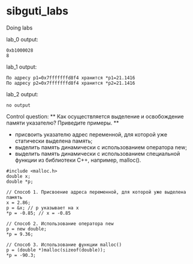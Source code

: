 # sibguti_labs
Doing labs

lab_0 output:
```
0xb1000028
8
```

lab_1 output:
```
По адресу p1=0x7fffffffd8f4 хранится *p1=21.1416
По адресу p2=0x7fffffffd8f4 хранится *p2=21.1416
```

lab_2 output:
```
no output
```

Control question:
** Как осуществляется выделение и освобождение памяти указателю? Приведите примеры. **
- присвоить указателю адрес переменной, для которой уже статически выделена память;
- выделить память динамически с использованием оператора new;
- выделить память динамически с использованием специальной функции из библиотеки C++, например, malloc().
```
#include <malloc.h>
double x;
double *p;

// Способ 1. Присвоение адреса переменной, для которой уже выделена память
x = 2.86;
p = &x; // p указывает на x
*p = -0.85; // x = -0.85

// Способ 2. Использование оператора new
p = new double;
*p = 9.36;

// Способ 3. Использование функции malloc()
p = (double *)malloc(sizeof(double));
*p = -90.3;
```
